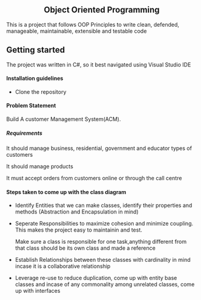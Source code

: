 <div align="center">
 <h2>Object Oriented Programming</h2>
</div>

<p>This is a project that follows OOP Principles to write clean, defended, manageable, maintainable, extensible and testable code</p>

## Getting started

The project was written in C#, so it best navigated using Visual Studio IDE

#### Installation guidelines

- Clone the repository

#### Problem Statement

Build A customer Management System(ACM).

##### Requirements

It should manage business, residential, government and educator types of customers

It should manage products

It must accept orders from customers online or through the call centre

#### Steps taken to come up with the class diagram

- Identify Entities that we can make classes, identify their properties and methods (Abstraction and Encapsulation in mind)

- Seperate Responsibilities to maximize cohesion and minimize coupling. This makes the project easy to maintainin and test.

  Make sure a class is responsible for one task,anything different from that class should be its own class and made a reference

- Establish Relationships between these classes with cardinality in mind incase it is a collaborative relationship

- Leverage re-use to reduce duplication, come up with entity base classes and incase of any commonality among unrelated classes, come up with interfaces
